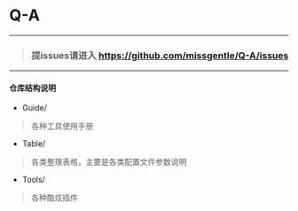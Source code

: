 # Q-A

------------------------

> ### **提issues请进入  https://github.com/missgentle/Q-A/issues**

------------------------

#### 仓库结构说明

* Guide/
> 各种工具使用手册

* Table/
> 各类整理表格，主要是各类配置文件参数说明

* Tools/
> 各种酷炫插件
